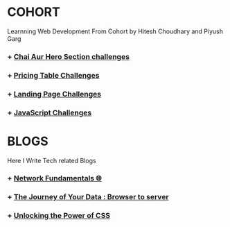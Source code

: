 # COHORT
Learnning Web Development From Cohort by Hitesh Choudhary and Piyush Garg

### + [Chai Aur Hero Section challenges](https://github.com/Krunal-Jagtap/COHORT/tree/main/HTML%20%2B%20CSS%20Challenges/Chai%20Aur%20Hero%20Section)
### + [Pricing Table Challenges](https://github.com/Krunal-Jagtap/COHORT/tree/main/HTML%20%2B%20CSS%20Challenges/Pricing%20Table%20Challenges)
### + [Landing Page Challenges](https://github.com/Krunal-Jagtap/COHORT/tree/main/HTML%20%2B%20CSS%20Challenges/Landing%20Page%20Challenegs)
### + [JavaScript Challenges](https://github.com/Krunal-Jagtap/COHORT/tree/main/JavaScript%20Challenges)


# BLOGS 
Here I Write Tech related Blogs 
### + [Network Fundamentals 🌐](https://foundation-software-development.hashnode.dev/software-development-fundamentals-ultimate-guide)
### + [The Journey of Your Data : Browser to server](https://journey-of-your-data-browser-to-server.hashnode.dev/the-journey-of-your-data-browser-to-server)
### + [Unlocking the Power of CSS](https://mastering-style-css.hashnode.dev/unlocking-the-power-of-css)
